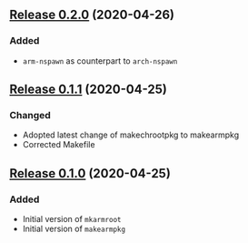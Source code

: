 ## [Release 0.2.0](https://gitlab.com/mipimipi/armutils/tags/0.2.0) (2020-04-26)

### Added

* `arm-nspawn` as counterpart to `arch-nspawn`

## [Release 0.1.1](https://gitlab.com/mipimipi/armutils/tags/0.1.1) (2020-04-25)

### Changed

* Adopted latest change of makechrootpkg to makearmpkg
* Corrected Makefile

## [Release 0.1.0](https://gitlab.com/mipimipi/armutils/tags/0.1.0) (2020-04-25)

### Added

* Initial version of `mkarmroot`
* Initial version of `makearmpkg`
